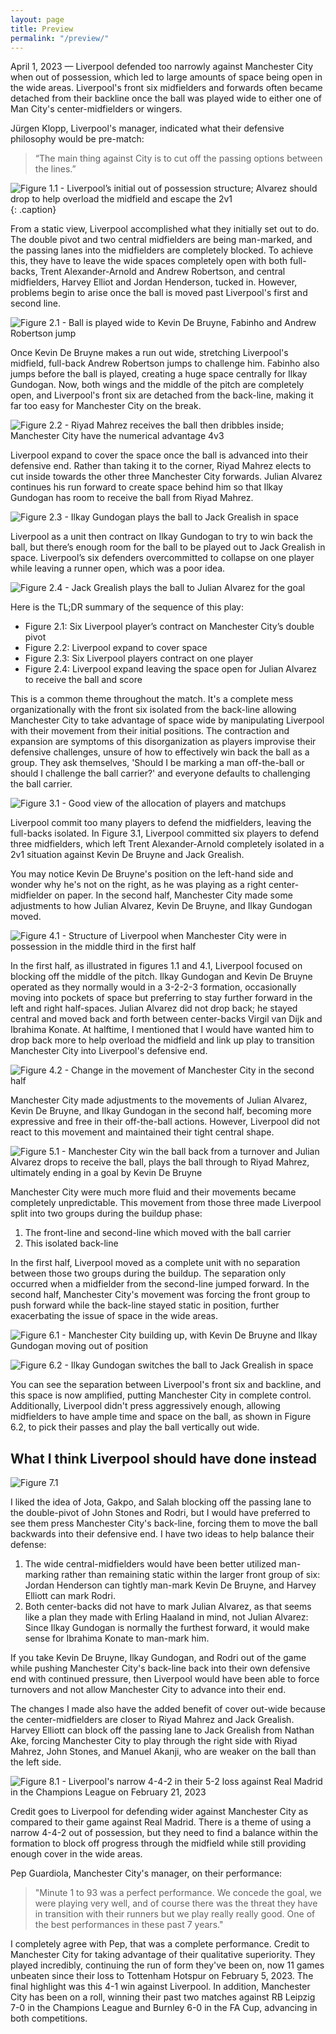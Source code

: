 ```yaml
---
layout: page
title: Preview
permalink: "/preview/"
---
```


April 1, 2023 — Liverpool defended too narrowly against Manchester City when out of possession, which led to large amounts of space being open in the wide areas. Liverpool's front six midfielders and forwards often became detached from their backline once the ball was played wide to either one of Man City's center-midfielders or wingers.

Jürgen Klopp, Liverpool's manager, indicated what their defensive philosophy would be pre-match: 

> “The main thing against City is to cut off the passing options between the lines.”

![Figure 1.1 - Liverpool’s initial out of possession structure; Alvarez should drop to help overload the midfield and escape the 2v1](https://tacticsjournal.com/uploads/2023/04/01/LIV_narrow_out_of_possession_vs_Man_City_01_Apr_2023_09_03_42.jpeg "Figure 1.1 - Liverpool’s initial out of possession structure; Alvarez should drop to help overload the midfield and escape the 2v1"){: .caption}

From a static view, Liverpool accomplished what they initially set out to do. The double pivot and two central midfielders are being man-marked, and the passing lanes into the midfielders are completely blocked. To achieve this, they have to leave the wide spaces completely open with both full-backs, Trent Alexander-Arnold and Andrew Robertson, and central midfielders, Harvey Elliot and Jordan Henderson, tucked in. However, problems begin to arise once the ball is moved past Liverpool's first and second line. 

![Figure 2.1 - Ball is played wide to Kevin De Bruyne, Fabinho and Andrew Robertson jump](https://tacticsjournal.com/uploads/2023/04/01/MCIvLIV_26:50_01_Apr_2023_22_05_15.jpeg)

Once Kevin De Bruyne makes a run out wide, stretching Liverpool's midfield, full-back Andrew Robertson jumps to challenge him. Fabinho also jumps before the ball is played, creating a huge space centrally for Ilkay Gundogan. Now, both wings and the middle of the pitch are completely open, and Liverpool's front six are detached from the back-line, making it far too easy for Manchester City on the break. 

![Figure 2.2 - Riyad Mahrez receives the ball then dribbles inside; Manchester City have the numerical advantage 4v3](https://tacticsjournal.com/uploads/2023/04/01/MCIvLIV_26:54_01_Apr_2023_22_06_35.jpeg) 

Liverpool expand to cover the space once the ball is advanced into their defensive end. Rather than taking it to the corner, Riyad Mahrez elects to cut inside towards the other three Manchester City forwards. Julian Alvarez continues his run forward to create space behind him so that Ilkay Gundogan has room to receive the ball from Riyad Mahrez.

![Figure 2.3 - Ilkay Gundogan plays the ball to Jack Grealish in space](https://tacticsjournal.com/uploads/2023/04/01/MCIvLIV_26:57_01_Apr_2023_22_09_26.jpeg)

Liverpool as a unit then contract on Ilkay Gundogan to try to win back the ball, but there’s enough room for the ball to be played out to Jack Grealish in space. Liverpool’s six defenders overcommitted to collapse on one player while leaving a runner open, which was a poor idea.

![Figure 2.4 - Jack Grealish plays the ball to Julian Alvarez for the goal](https://tacticsjournal.com/uploads/2023/04/01/MCIvLIV_26:59_01_Apr_2023_22_09_49.jpeg)

Here is the TL;DR summary of the sequence of this play: 

- Figure 2.1: Six Liverpool player’s contract on Manchester City’s double pivot 
- Figure 2.2: Liverpool expand to cover space 
- Figure 2.3: Six Liverpool players contract on one player 
- Figure 2.4: Liverpool expand leaving the space open for Julian Alvarez to receive the ball and score 

This is a common theme throughout the match. It's a complete mess organizationally with the front six isolated from the back-line allowing Manchester City to take advantage of space wide by manipulating Liverpool with their movement from their initial positions. The contraction and expansion are symptoms of this disorganization as players improvise their defensive challenges, unsure of how to effectively win back the ball as a group. They ask themselves, 'Should I be marking a man off-the-ball or should I challenge the ball carrier?' and everyone defaults to challenging the ball carrier.

![Figure 3.1 - Good view of the allocation of players and matchups](https://tacticsjournal.com/uploads/2023/04/02/MCIvLIV_74:20-02Apr2023_10:48:49.jpeg)

Liverpool commit too many players to defend the midfielders, leaving the full-backs isolated. In Figure 3.1, Liverpool committed six players to defend three midfielders, which left Trent Alexander-Arnold completely isolated in a 2v1 situation against Kevin De Bruyne and Jack Grealish.

You may notice Kevin De Bruyne's position on the left-hand side and wonder why he's not on the right, as he was playing as a right center-midfielder on paper. In the second half, Manchester City made some adjustments to how Julian Alvarez, Kevin De Bruyne, and Ilkay Gundogan moved.

![Figure 4.1 - Structure of Liverpool when Manchester City were in possession in the middle third in the first half](https://tacticsjournal.com/uploads/2023/04/02/MCIvLIV_1stHalf_1.1-02Apr2023_11:19:37.jpeg)

In the first half, as illustrated in figures 1.1 and 4.1, Liverpool focused on blocking off the middle of the pitch. Ilkay Gundogan and Kevin De Bruyne operated as they normally would in a 3-2-2-3 formation, occasionally moving into pockets of space but preferring to stay further forward in the left and right half-spaces. Julian Alvarez did not drop back; he stayed central and moved back and forth between center-backs Virgil van Dijk and Ibrahima Konate. At halftime, I mentioned that I would have wanted him to drop back more to help overload the midfield and link up play to transition Manchester City into Liverpool's defensive end. 

![Figure 4.2 - Change in the movement of Manchester City in the second half](https://tacticsjournal.com/uploads/2023/04/02/MCIvLIV_2ndHalf_1.1-02Apr2023_12:31:03.jpeg)

Manchester City made adjustments to the movements of Julian Alvarez, Kevin De Bruyne, and Ilkay Gundogan in the second half, becoming more expressive and free in their off-the-ball actions. However, Liverpool did not react to this movement and maintained their tight central shape.

![Figure 5.1 - Manchester City win the ball back from a turnover and Julian Alvarez drops to receive the ball, plays the ball through to Riyad Mahrez, ultimately ending in a goal by Kevin De Bruyne](https://tacticsjournal.com/uploads/2023/04/01/Man_City_goal_on_the_counter,_Mahrez_behind_Robertson_01_Apr_2023_09_34_25.jpeg) 

Manchester City were much more fluid and their movements became completely unpredictable. This movement from those three made Liverpool split into two groups during the buildup phase:

1. The front-line and second-line which moved with the ball carrier 
2. This isolated back-line 

In the first half, Liverpool moved as a complete unit with no separation between those two groups during the buildup. The separation only occurred when a midfielder from the second-line jumped forward. In the second half, Manchester City's movement was forcing the front group to push forward while the back-line stayed static in position, further exacerbating the issue of space in the wide areas. 

![Figure 6.1 - Manchester City building up, with Kevin De Bruyne and Ilkay Gundogan moving out of position](https://tacticsjournal.com/uploads/2023/04/01/MCIvLIV_73:15_01_Apr_2023_22_10_48.jpeg)

![Figure 6.2 - Ilkay Gundogan switches the ball to Jack Grealish in space](https://tacticsjournal.com/uploads/2023/04/01/MCIvLIV_73:21_01_Apr_2023_22_11_17.jpeg) 

You can see the separation between Liverpool's front six and backline, and this space is now amplified, putting Manchester City in complete control. Additionally, Liverpool didn't press aggressively enough, allowing midfielders to have ample time and space on the ball, as shown in Figure 6.2, to pick their passes and play the ball vertically out wide. 

## What I think Liverpool should have done instead

![Figure 7.1](https://tacticsjournal.com/uploads/2023/04/02/MCIvLIV_My_Idea-02Apr2023_14:52:30.jpeg)

I liked the idea of Jota, Gakpo, and Salah blocking off the passing lane to the double-pivot of John Stones and Rodri, but I would have preferred to see them press Manchester City's back-line, forcing them to move the ball backwards into their defensive end. I have two ideas to help balance their defense:

1. The wide central-midfielders would have been better utilized man-marking rather than remaining static within the larger front group of six: Jordan Henderson can tightly man-mark Kevin De Bruyne, and Harvey Elliott can mark Rodri.
2. Both center-backs did not have to mark Julian Alvarez, as that seems like a plan they made with Erling Haaland in mind, not Julian Alvarez: Since Ilkay Gundogan is normally the furthest forward, it would make sense for Ibrahima Konate to man-mark him. 

If you take Kevin De Bruyne, Ilkay Gundogan, and Rodri out of the game while pushing Manchester City's back-line back into their own defensive end with continued pressure, then Liverpool would have been able to force turnovers and not allow Manchester City to advance into their end. 

The changes I made also have the added benefit of cover out-wide because the center-midfielders are closer to Riyad Mahrez and Jack Grealish. Harvey Elliott can block off the passing lane to Jack Grealish from Nathan Ake, forcing Manchester City to play through the right side with Riyad Mahrez, John Stones, and Manuel Akanji, who are weaker on the ball than the left side.

![Figure 8.1 - Liverpool's narrow 4-4-2 in their 5-2 loss against Real Madrid in the Champions League on February 21, 2023](https://tacticsjournal.com/uploads/2023/04/01/LIVvRealMadrid_4-4-2_01_Apr_2023_22_01_51.jpeg)

Credit goes to Liverpool for defending wider against Manchester City as compared to their game against Real Madrid. There is a theme of using a narrow 4-4-2 out of possession, but they need to find a balance within the formation to block off progress through the midfield while still providing enough cover in the wide areas. 

Pep Guardiola, Manchester City's manager, on their performance: 

> "Minute 1 to 93 was a perfect performance. We concede the goal, we were playing very well, and of course there was the threat they have in transition with their runners but we play really really good. One of the best performances in these past 7 years." 

I completely agree with Pep, that was a complete performance. Credit to Manchester City for taking advantage of their qualitative superiority. They played incredibly, continuing the run of form they've been on, now 11 games unbeaten since their loss to Tottenham Hotspur on February 5, 2023. The final highlight was this 4-1 win against Liverpool. In addition, Manchester City has been on a roll, winning their past two matches against RB Leipzig 7-0 in the Champions League and Burnley 6-0 in the FA Cup, advancing in both competitions.
